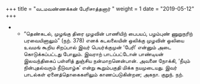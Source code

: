 ﻿+++
title = "வடமவண்ணக்கன் பேரிசாத்தனார்  "
weight = 1
date = "2019-05-12"
+++


- -  “தெண்கடல், முழங்கு திரை முழவின் பாணியிற் பைபயப், பழம்புண் ணுறுநரிற் பரவையினாலும்” (நற். 378)  எனக் கடலலையின் ஒலிக்கு முழவின் ஒலியை உவமங் கூறிய சிறப்பால் இவர் பெயர்க்குமுன் ‘பேரி’ என்னும் அடை கொடுக்கப்பட்டது போலும். இவராற் பாடப்பட்டோன் பாண்டியன் இலவந்திகைப் பள்ளித் துஞ்சிய நன்மாறனென்பான். அவனை நோக்கி, ‘நீயும் நின்புதல்வரும் நீடுவாழ்க’ என்று கூறும்பகுதி மிக்க நயமுடையது. இவர் பாடல்கள் ஏனைத்தொகைகளிலும் காணப்படுகின்றன;  அகநா. குறுந். நற். 
